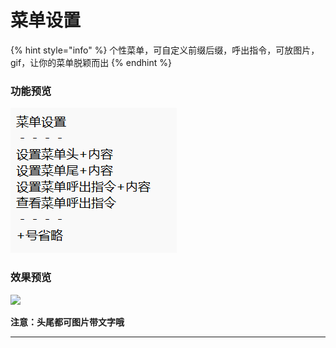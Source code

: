 # 菜单设置

{% hint style="info" %}
个性菜单，可自定义前缀后缀，呼出指令，可放图片，gif，让你的菜单脱颖而出
{% endhint %}

### 功能预览

![](../.gitbook/assets/image.png)



### 效果预览

![](../.gitbook/assets/Screenshot\_2022-08-06-19-32-37-88\_9d26c6446fd7bb8.jpg)

**注意：头尾都可图片带文字哦**

****
